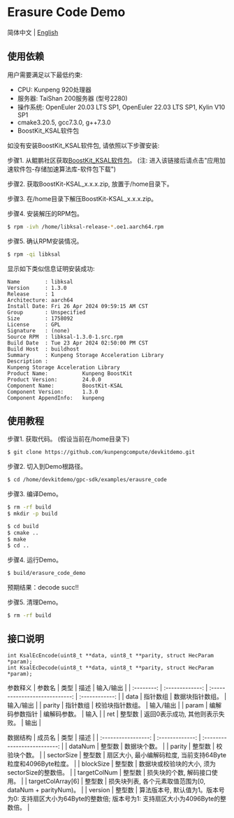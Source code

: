 # **Erasure Code Demo**

简体中文 | [English](README_en.md)

## 使用依赖

用户需要满足以下最低约束:

- CPU: Kunpeng 920处理器
- 服务器: TaiShan 200服务器 (型号2280)
- 操作系统: OpenEuler 20.03 LTS SP1, OpenEuler 22.03 LTS SP1, Kylin V10 SP1
- cmake3.20.5, gcc7.3.0, g++7.3.0
- BoostKit_KSAL软件包

如没有安装BoostKit_KSAL软件包, 请依照以下步骤安装:

步骤1. 从鲲鹏社区获取[BoostKit_KSAL软件包](https://www.hikunpeng.com/zh/developer/boostkit/sds)。 (注: 进入该链接后请点击"应用加速软件包-存储加速算法库-软件包下载")  

步骤2. 获取BoostKit-KSAL_x.x.x.zip, 放置于/home目录下。  

步骤3. 在/home目录下解压BoostKit-KSAL_x.x.x.zip。  

步骤4. 安装解压的RPM包。
```sh
$ rpm -ivh /home/libksal-release-*.oe1.aarch64.rpm
```

步骤5. 确认RPM安装情况。
```sh
$ rpm -qi libksal
```
显示如下类似信息证明安装成功:
```
Name        : libksal
Version     : 1.3.0
Release     : 1
Architecture: aarch64
Install Date: Fri 26 Apr 2024 09:59:15 AM CST
Group       : Unspecified
Size        : 1758092
License     : GPL
Signature   : (none)
Source RPM  : libksal-1.3.0-1.src.rpm
Build Date  : Tue 23 Apr 2024 02:50:00 PM CST
Build Host  : buildhost
Summary     : Kunpeng Storage Acceleration Library
Description :
Kunpeng Storage Acceleration Library
Product Name:           Kunpeng BoostKit
Product Version:        24.0.0
Component Name:         BoostKit-KSAL
Component Version:      1.3.0
Component AppendInfo:   kunpeng
```

## 使用教程
步骤1. 获取代码。 (假设当前在/home目录下)
```sh
$ git clone https://github.com/kunpengcompute/devkitdemo.git
```

步骤2. 切入到Demo根路径。
```sh
$ cd /home/devkitdemo/gpc-sdk/examples/erausre_code
```

步骤3. 编译Demo。
```sh
$ rm -rf build
$ mkdir -p build

$ cd build
$ cmake ..
$ make
$ cd ..
```

步骤4. 运行Demo。
```sh
$ build/erasure_code_demo
```
预期结果：decode succ!!

步骤5. 清理Demo。
```sh
$ rm -rf build
```

## 接口说明
```
int KsalEcEncode(uint8_t **data, uint8_t **parity, struct HecParam *param);
int KsalEcDecode(uint8_t **data, uint8_t **parity, struct HecParam *param);
```

参数释义
|    参数名  |       类型      |               描述             |    输入/输出     |
| :--------: | :-------------: | :----------------------------: | :------------: |
|     data   |     指针数组    |           数据块指针数组。       |   输入/输出    |
|    parity  |     指针数组    |           校验块指针数组。       |   输入/输出   |
|    param   |  编解码参数指针 |              编解码参数。        |   输入        |
|     ret    |      整型数     |  返回0表示成功, 其他则表示失败。 |   输出        |


数据结构
|    成员名           |       类型      |             描述             |
| :-----------------: | :-------------: | :--------------------------: |
|   dataNum           |      整型数     |           数据块个数。       |
|    parity           |      整型数    |            校验块个数。       |
|  sectorSize         |      整型数     | 扇区大小, 最小编解码粒度, 当前支持64Byte粒度和4096Byte粒度。        |
|  blockSize          |      整型数     | 数据块或校验块的大小, 须为sectorSize的整数倍。 |
|  targetColNum       |      整型数     | 损失块的个数, 解码接口使用。 |
|  targetColArray[6]  |      整型数     | 损失块列表, 各个元素取值范围为[0, dataNum + parityNum)。 |
|  version            |      整型数     | 算法版本号, 默认值为1。版本号为0: 支持扇区大小为64Byte的整数倍; 版本号为1: 支持扇区大小为4096Byte的整数倍。 |

